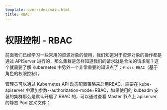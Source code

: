 ```yaml
---
template: overrides/main.html
title: RBAC
---
```


# 权限控制 - RBAC

前面我们已经学习一些常用的资源对象的使用，我们知道对于资源对象的操作都是通过 APIServer 进行的，那么集群是怎样知道我们的请求就是合法的请求呢？这个就需要了解 Kubernetes 中另外一个非常重要的知识点了：`#!css RBAC`（基于角色的权限控制）。

管理员可以通过 Kubernetes API 动态配置策略来启用RBAC，需要在 kube-apiserver 中添加参数--authorization-mode=RBAC，如果使用的 kubeadm 安装的集群那么是默认开启了 RBAC 的，可以通过查看 Master 节点上 apiserver 的静态 Pod 定义文件：
